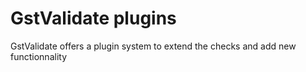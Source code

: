 # GstValidate plugins

GstValidate offers a plugin system to extend the checks and add new functionnality